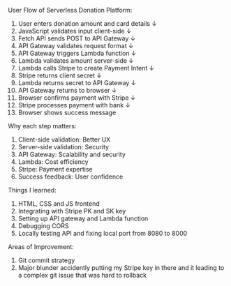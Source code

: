 User Flow of Serverless Donation Platform:
1. User enters donation amount and card details
   ↓
2. JavaScript validates input client-side
   ↓
3. Fetch API sends POST to API Gateway
   ↓
4. API Gateway validates request format
   ↓
5. API Gateway triggers Lambda function
   ↓
6. Lambda validates amount server-side
   ↓
7. Lambda calls Stripe to create Payment Intent
   ↓
8. Stripe returns client secret
   ↓
9. Lambda returns secret to API Gateway
   ↓
10. API Gateway returns to browser
    ↓
11. Browser confirms payment with Stripe
    ↓
12. Stripe processes payment with bank
    ↓
13. Browser shows success message

Why each step matters:
1. Client-side validation: Better UX
2. Server-side validation: Security
3. API Gateway: Scalability and security
4. Lambda: Cost efficiency
5. Stripe: Payment expertise
6. Success feedback: User confidence

Things I learned:
1. HTML, CSS and JS frontend
2. Integrating with Stripe PK and SK key
3. Setting up API gateway and Lambda function
4. Debugging CORS
5. Locally testing API and fixing local port from 8080 to 8000

Areas of Improvement:
1. Git commit strategy
2. Major blunder accidently putting my Stripe key in there and it leading to a complex git issue that was hard to rollback

